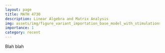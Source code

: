 ```yaml
---
layout: page
title: MATH 4730
description: Linear Algebra and Matrix Analysis
img: assets/img/figure_variant_importation_base_model_with_stimulations.png
importance: 1
category: recent
---
```


Blah blah
